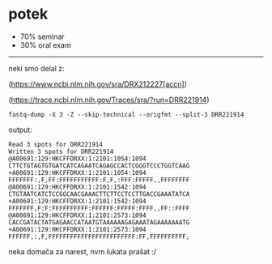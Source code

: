 # potek
- 70% seminar
- 30% oral exam

---

neki smo delal z:

(https://www.ncbi.nlm.nih.gov/sra/DRX212227[accn])

(https://trace.ncbi.nlm.nih.gov/Traces/sra/?run=DRR221914)

```
fastq-dump -X 3 -Z --skip-technical --origfmt --split-3 DRR221914
```
output:
```
Read 3 spots for DRR221914    
Written 3 spots for DRR221914  
@A00691:129:HKCFFDRXX:1:2101:1054:1094  
CTTCTGTAGTGTGATCATCAGAATCAGAGCCACTCGGGTCCCTGGTCAAG  
+A00691:129:HKCFFDRXX:1:2101:1054:1094  
FFFFFFF:,F,FF:FFFFFFFFFFF:F,F,:FFF:FFFFF,,FFFFFFFF  
@A00691:129:HKCFFDRXX:1:2101:1542:1094  
CTGTAATCATCTCCGGCAACGAAACTTCTTCCTCCTTGACCGAAATATCA  
+A00691:129:HKCFFDRXX:1:2101:1542:1094  
FFFFFFF,F:F:FFFFFFFFFF:FFFFFF:FFFFF:FFFF,,FF::FFFF  
@A00691:129:HKCFFDRXX:1:2101:2573:1094  
CACCGATACTATGAGAACCATAATGTAAAAAAGAGAAATAGAAAAAAATG  
+A00691:129:HKCFFDRXX:1:2101:2573:1094  
FFFFFF,:,F,FFFFFFFFFFFFFFFFFFFFFFFF:FF,FFFFFFFFFF,
```

neka domača za narest, nvm lukata prašat :/

